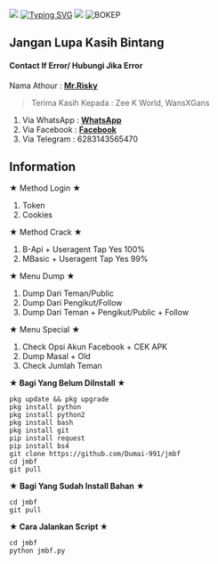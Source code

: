 ![](https://komarev.com/ghpvc/?username=jmbf&color=yellow)
[![Typing SVG](https://readme-typing-svg.herokuapp.com?font=nano&color=%2336BCF7&center=true&vCenter=true&width=500&lines=Tutorial+Install+Ada+DiBawah+Foto)](https://git.io/typing-svg)
![](https://raw.githubusercontent.com/Dumai-991/jmbf/Xnxx/Foto/Screenshot_2021-12-22-15-37-07-69.jpg)
![BOKEP](https://raw.githubusercontent.com/Dumai-991/jmbf/Xnxx/Foto/Screenshot_2022-01-03-23-03-02-22.jpg)
>
## Jangan Lupa Kasih Bintang
>
#### Contact If Error/ Hubungi Jika Error
>
Nama Athour : [**Mr.Risky**](https://github.com/Dumai-991)
> Terima Kasih Kepada : 
Zee K World, WansXGans

>
1. Via WhatsApp : [**WhatsApp**](https://wa.me/6283143565470)
2. Via Facebook : [**Facebook**](https://fb.me/llovexnxx)
3. Via Telegram : 6283143565470
>

## Information
★ Method Login ★
>
1. Token
2. Cookies 
>
★ Method Crack ★
>
1. B-Api + Useragent Tap Yes 100%
2. MBasic + Useragent Tap Yes 99%
>
★ Menu Dump ★
>
1. Dump Dari Teman/Public
2. Dump Dari Pengikut/Follow
3. Dump Dari Teman + Pengikut/Public + Follow
>
★ Menu Special ★
1. Check Opsi Akun Facebook + CEK APK
2. Dump Masal + Old
3. Check Jumlah Teman
>
**★ Bagi Yang Belum DiInstall ★**
>
```
pkg update && pkg upgrade
pkg install python
pkg install python2
pkg install bash
pkg install git
pip install request
pip install bs4
git clone https://github.com/Dumai-991/jmbf
cd jmbf
git pull
```
>
★ **Bagi Yang Sudah Install Bahan** ★
>
```
cd jmbf
git pull
```
>
**★ Cara Jalankan Script ★**
>
```
cd jmbf
python jmbf.py
```

